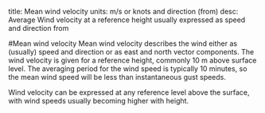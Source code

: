 title: Mean wind velocity
units: m/s or knots and direction (from)
desc: Average Wind velocity at a reference height usually expressed as speed and direction from

#Mean wind velocity
Mean wind velocity describes the wind either as (usually) speed and direction or as east and north vector components. The wind velocity is given for a reference height, commonly 10 m above surface level. The averaging period for the wind speed is typically 10 minutes, so the mean wind speed will be less than instantaneous gust speeds.

Wind velocity can be expressed at any reference level above the surface, with wind speeds usually becoming higher with height. 
